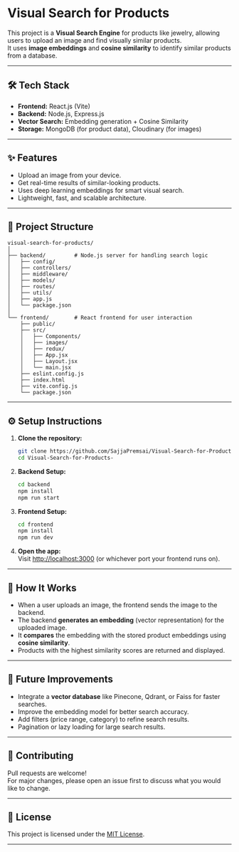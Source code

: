 
# Visual Search for Products

This project is a **Visual Search Engine** for products like jewelry, allowing users to upload an image and find visually similar products.  
It uses **image embeddings** and **cosine similarity** to identify similar products from a database.

---

## 🛠 Tech Stack

- **Frontend:** React.js (Vite)
- **Backend:** Node.js, Express.js
- **Vector Search:** Embedding generation + Cosine Similarity
- **Storage:** MongoDB (for product data), Cloudinary (for images)

---

## ✨ Features

- Upload an image from your device.
- Get real-time results of similar-looking products.
- Uses deep learning embeddings for smart visual search.
- Lightweight, fast, and scalable architecture.

---

## 📂 Project Structure

```
visual-search-for-products/
│
├── backend/         # Node.js server for handling search logic
│   ├── config/
│   ├── controllers/
│   ├── middleware/
│   ├── models/
│   ├── routes/
│   ├── utils/
│   ├── app.js
│   └── package.json
│
└── frontend/        # React frontend for user interaction
    ├── public/
    ├── src/
    │   ├── Components/
    │   ├── images/
    │   ├── redux/
    │   ├── App.jsx
    │   ├── Layout.jsx
    │   └── main.jsx
    ├── eslint.config.js
    ├── index.html
    ├── vite.config.js
    └── package.json
```

---

## ⚙️ Setup Instructions

1. **Clone the repository:**
   ```bash
   git clone https://github.com/SajjaPremsai/Visual-Search-for-Products-.git
   cd Visual-Search-for-Products-
   ```

2. **Backend Setup:**
   ```bash
   cd backend
   npm install
   npm run start
   ```

3. **Frontend Setup:**
   ```bash
   cd frontend
   npm install
   npm run dev
   ```

4. **Open the app:**  
   Visit [http://localhost:3000](http://localhost:3000) (or whichever port your frontend runs on).

---

## 🧠 How It Works

- When a user uploads an image, the frontend sends the image to the backend.
- The backend **generates an embedding** (vector representation) for the uploaded image.
- It **compares** the embedding with the stored product embeddings using **cosine similarity**.
- Products with the highest similarity scores are returned and displayed.

---

## 🚀 Future Improvements

- Integrate a **vector database** like Pinecone, Qdrant, or Faiss for faster searches.
- Improve the embedding model for better search accuracy.
- Add filters (price range, category) to refine search results.
- Pagination or lazy loading for large search results.

---

## 🤝 Contributing

Pull requests are welcome!  
For major changes, please open an issue first to discuss what you would like to change.

---

## 📜 License

This project is licensed under the [MIT License](LICENSE).

---